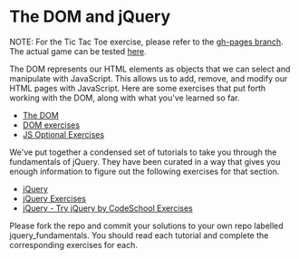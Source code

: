 The DOM and jQuery
===================

NOTE: For the Tic Tac Toe exercise, please refer to the [gh-pages branch](https://github.com/hqcasanova/jquery_fundamentals/tree/gh-pages). The actual game can be tested [here](http://hqcasanova.github.io/jquery_fundamentals/).

The DOM represents our HTML elements as objects that we can select and manipulate with JavaScript. This allows us to add, remove, and modify our HTML pages with JavaScript. Here are some exercises that put forth working with the DOM, along with what you've learned so far.

* [The DOM](https://github.com/bitmakerlabs/jquery_fundamentals/wiki/1-the-dom)
* [DOM exercises](https://github.com/bitmakerlabs/jquery_fundamentals/blob/master/dom.js)
* [JS Optional Exercises](https://github.com/bitmakerlabs/jquery_fundamentals/blob/master/optional.js)

We've put together a condensed set of tutorials to take you through the fundamentals of jQuery. They have been curated in a way that gives you enough information to figure out the following exercises for that section.

* [jQuery](https://github.com/bitmakerlabs/jquery_fundamentals/wiki/2-jquery)
* [jQuery Exercises](https://github.com/bitmakerlabs/jquery_fundamentals/blob/master/jquery_fundamentals/index.html)
* [jQuery - Try jQuery by CodeSchool Exercises](http://www.codeschool.com/courses/try-jquery)

Please fork the repo and commit your solutions to your own repo labelled jquery_fundamentals. You should read each tutorial and complete the corresponding exercises for each.
